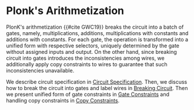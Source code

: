 # Plonk's Arithmetization

PlonK's arithmetization {{#cite GWC19}} breaks the circuit into a batch of gates, namely, multiplications, additions, multiplications with constants and additions with constants. For each gate, the operation is transformed into a unified form with respective selectors, uniquely determined by the gate without assigned inputs and output. On the other hand, since breaking circuit into gates introduces the inconsistencies among wires, we additionally apply copy constraints to wires to guarantee that such inconsistencies unavailable.

We describe circuit specification in [Circuit Specification](./subsection_circuit_specification.md). Then, we discuss how to break the circuit into gates and label wires in [Breaking Circuit](./subsection_breaking_circuit.md). Then we present unified form of gate constraints in [Gate Constraints](./subsection_gate_constraints.md) and handling copy constraints in [Copy Constraints](./subsection_copy_constraints.md).
